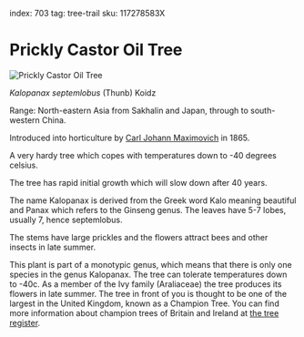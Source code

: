 index: 703
tag: tree-trail
sku: 117278583X

# Prickly Castor Oil Tree

![Prickly Castor Oil Tree](prickly-castor-oil.jpg)

<p class="species-info"><em>Kalopanax septemlobus</em> (Thunb) Koidz</p>

Range: North-eastern Asia from Sakhalin and Japan, through to south-western China.

Introduced into horticulture by [Carl Johann Maximovich](/wiki/Karl_Maximovich) in 1865.

A very hardy tree which copes with temperatures down to -40 degrees celsius.

The tree has rapid initial growth which will slow down after 40 years.

The name Kalopanax is derived from the Greek word Kalo meaning beautiful and Panax
which refers to the Ginseng genus. The leaves have 5-7 lobes, usually 7, hence septemlobus.

The stems have large prickles and the flowers attract bees and other insects in late summer.

This plant is part of a monotypic genus, which means that there is only one species in the
genus Kalopanax. The tree can tolerate temperatures down to -40c. As a member of the Ivy family
(Araliaceae) the tree produces its flowers in late summer. The tree in front of you is thought to be
one of the largest in the United Kingdom, known as a Champion Tree. You can find more information about
champion trees of Britain and Ireland at [the tree register](http://www.treeregister.org/champion-trees.shtm).
